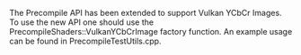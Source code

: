 
The Precompile API has been extended to support Vulkan YCbCr Images.
To use the new API one should use the PrecompileShaders::VulkanYCbCrImage factory function.
An example usage can be found in PrecompileTestUtils.cpp.
